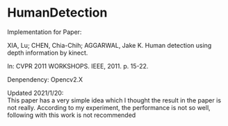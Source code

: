 # HumanDetection
Implementation for Paper:

XIA, Lu; CHEN, Chia-Chih; AGGARWAL, Jake K. 
Human detection using depth information by kinect. 

In: CVPR 2011 WORKSHOPS. IEEE, 2011. p. 15-22.

Denpendency:
Opencv2.X

Updated 2021/1/20:  
This paper has a very simple idea which I thought the result in the paper is not really. According to my experiment, the performance is not so well, following with this work is not recommended
